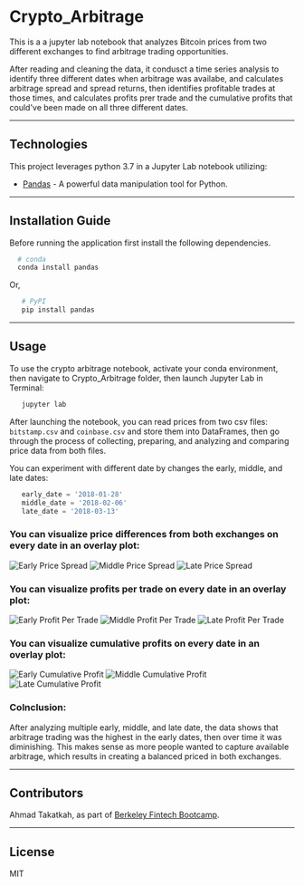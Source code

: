 # Crypto_Arbitrage
This is a a jupyter lab notebook that analyzes Bitcoin prices from two different exchanges to find arbitrage trading opportunities. 

After reading and cleaning the data, it condusct a time series analysis to identify three different dates when arbitrage was availabe, and calculates arbitrage spread and spread returns, then identifies profitable trades at those times, and calculates profits prer trade and the cumulative profits that could've been made on all three different dates. 

---

## Technologies

This project leverages python 3.7 in a Jupyter Lab notebook utilizing: 

* [Pandas](https://github.com/pandas-dev) - A powerful data manipulation tool for Python.


---

## Installation Guide

Before running the application first install the following dependencies.

```python
  # conda
  conda install pandas
```

Or,

```python
   # PyPI  
   pip install pandas
```

---

## Usage

To use the crypto arbitrage notebook, activate your conda environment, then navigate to Crypto_Arbitrage folder, then launch Jupyter Lab in Terminal:

```python
   jupyter lab
```

After launching the notebook, you can read prices from two csv files: `bitstamp.csv` and `coinbase.csv` and store them into DataFrames, then go through the process of collecting, preparing, and analyzing and comparing price data from both files.

You can experiment with different date by changes the early, middle, and late dates: 

```python
   early_date = '2018-01-28'
   middle_date = '2018-02-06'
   late_date = '2018-03-13'
```

### You can visualize price differences from both exchanges on every date in an overlay plot:

![Early Price Spread](Images/early_price_spread.png)
![Middle Price Spread](Images/middle_price_spread.png)
![Late Price Spread](Images/late_price_spread.png)

### You can visualize profits per trade on every date in an overlay plot:

![Early Profit Per Trade](Images/early_profit_per_trade.png)
![Middle Profit Per Trade](Images/middle_profit_per_trade.png)
![Late Profit Per Trade](Images/late_profit_per_trade.png)

### You can visualize cumulative profits on every date in an overlay plot:

![Early Cumulative Profit](Images/early_cumulative_profit.png)
![Middle Cumulative Profit](Images/middle_cumulative_profit.png)
![Late Cumulative Profit](Images/late_cumulative_profit.png)


### Colnclusion:
After analyzing multiple early, middle, and late date, the data shows that arbitrage trading was the highest in the early dates, then over time it was diminishing. This makes sense as more people wanted to capture available arbitrage, which results in creating a balanced priced in both exchanges. 

---

## Contributors

Ahmad Takatkah, as part of [Berkeley Fintech Bootcamp](https://bootcamp.berkeley.edu/fintech/).

---

## License

MIT
